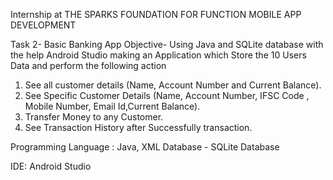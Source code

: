 Internship at THE SPARKS FOUNDATION FOR FUNCTION MOBILE APP DEVELOPMENT

Task 2- Basic Banking App
Objective- Using Java and SQLite database with the help Android Studio making an Application which Store the 10 Users Data and perform the following action

1. See all customer details  (Name, Account Number and Current Balance).
2. See Specific Customer Details (Name, Account Number, IFSC Code , Mobile Number, Email Id,Current Balance).
3. Transfer Money to any Customer.
4. See Transaction History after Successfully transaction.

Programming Language : Java, XML
Database - SQLite Database

IDE: Android Studio
